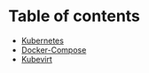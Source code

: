 # Table of contents

* [Kubernetes](README.md)
* [Docker-Compose](docker-compose.md)
* [Kubevirt](kubevirt.md)
